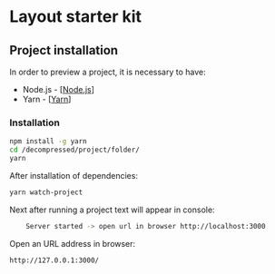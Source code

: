 # Layout starter kit

## Project installation

In order to preview a project, it is necessary to have:
 - Node.js - [[Node.js](https://nodejs.org)]
 - Yarn - [[Yarn](https://github.com/yarnpkg/yarn)]

### Installation

```sh
npm install -g yarn
cd /decompressed/project/folder/
yarn
```

After installation of dependencies:

```sh
yarn watch-project
```

Next after running a project text will appear in console:
```sh
	Server started -> open url in browser http://localhost:3000
```

Open an URL address in browser:
```sh
http://127.0.0.1:3000/
```
